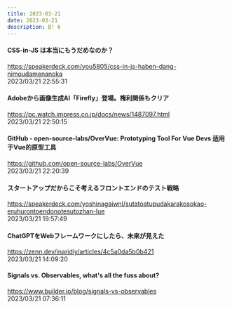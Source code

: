```yaml
---
title: 2023-03-21
date: 2023-03-21
description: B! 6
---
```


#### CSS-in-JS は本当にもうだめなのか？
https://speakerdeck.com/you5805/css-in-js-haben-dang-nimoudamenanoka<br>
2023/03/21 22:55:31<br>


#### Adobeから画像生成AI「Firefly」登場。権利関係もクリア
https://pc.watch.impress.co.jp/docs/news/1487097.html<br>
2023/03/21 22:50:15<br>


#### GitHub - open-source-labs/OverVue: Prototyping Tool For Vue Devs 适用于Vue的原型工具
https://github.com/open-source-labs/OverVue<br>
2023/03/21 22:20:39<br>


#### スタートアップだからこそ考えるフロントエンドのテスト戦略
https://speakerdeck.com/yoshinagaiwnl/sutatoatupudakarakosokao-eruhurontoendonotesutozhan-lue<br>
2023/03/21 19:57:49<br>


#### ChatGPTをWebフレームワークにしたら、未来が見えた
https://zenn.dev/inaridiy/articles/4c5a0da5b0b421<br>
2023/03/21 14:09:20<br>


#### Signals vs. Observables, what's all the fuss about?
https://www.builder.io/blog/signals-vs-observables<br>
2023/03/21 07:36:11<br>


